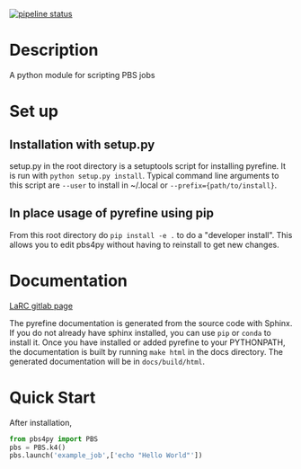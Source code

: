 [![pipeline status](https://gitlab.larc.nasa.gov/sketch-to-solution/pyrefine/badges/main/pipeline.svg)](https://gitlab.larc.nasa.gov/sketch-to-solution/pyrefine/-/commits/main)

# Description

A python module for scripting PBS jobs

# Set up

## Installation with setup.py

setup.py in the root directory is a setuptools script for installing pyrefine.
It is run with `python setup.py install`.
Typical command line arguments to this script are `--user` to install in ~/.local or `--prefix={path/to/install}`.

## In place usage of pyrefine using pip
From this root directory do `pip install -e .` to do a "developer install". This allows you to edit pbs4py without
having to reinstall to get new changes.

# Documentation
[LaRC gitlab page](https://sketch-to-solution.gitlab-pages.larc.nasa.gov/pyrefine/)


The pyrefine documentation is generated from the source code with Sphinx.
If you do not already have sphinx installed, you can use `pip` or `conda` to install it.
Once you have installed or added pyrefine to your PYTHONPATH, the documentation is built by running `make html` in the docs directory.
The generated documentation will be in `docs/build/html`.


# Quick Start

After installation,

```python
from pbs4py import PBS
pbs = PBS.k4()
pbs.launch('example_job',['echo "Hello World"'])
```
